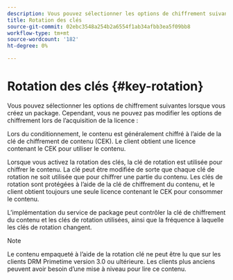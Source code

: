 ```yaml
---
description: Vous pouvez sélectionner les options de chiffrement suivantes lorsque vous créez un package. Cependant, vous ne pouvez pas modifier les options de chiffrement lors de l’acquisition d’une licence.
title: Rotation des clés
source-git-commit: 02ebc3548a254b2a6554f1ab34afbb3ea5f09bb8
workflow-type: tm+mt
source-wordcount: '182'
ht-degree: 0%

---
```


# Rotation des clés {#key-rotation}

Vous pouvez sélectionner les options de chiffrement suivantes lorsque vous créez un package. Cependant, vous ne pouvez pas modifier les options de chiffrement lors de l’acquisition de la licence :

Lors du conditionnement, le contenu est généralement chiffré à l’aide de la clé de chiffrement de contenu (CEK). Le client obtient une licence contenant le CEK pour utiliser le contenu.

Lorsque vous activez la rotation des clés, la clé de rotation est utilisée pour chiffrer le contenu. La clé peut être modifiée de sorte que chaque clé de rotation ne soit utilisée que pour chiffrer une partie du contenu. Les clés de rotation sont protégées à l’aide de la clé de chiffrement du contenu, et le client obtient toujours une seule licence contenant le CEK pour consommer le contenu.

L’implémentation du service de package peut contrôler la clé de chiffrement du contenu et les clés de rotation utilisées, ainsi que la fréquence à laquelle les clés de rotation changent.

>[!NOTE]
>
>Le contenu empaqueté à l’aide de la rotation clé ne peut être lu que sur les clients DRM Primetime version 3.0 ou ultérieure. Les clients plus anciens peuvent avoir besoin d’une mise à niveau pour lire ce contenu.
